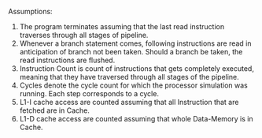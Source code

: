Assumptions:

1. The program terminates assuming that the last read instruction traverses through all stages of pipeline.
2. Whenever a branch statement comes, following instructions are read in anticipation of branch not been taken. Should a branch be taken, the read instructions are flushed.
3. Instruction Count is count of instructions that gets completely executed, meaning that they have traversed through all stages of the pipeline.
4. Cycles denote the cycle count for which the processor simulation was running. Each step corresponds to a cycle.
5. L1-I cache access are counted assuming that all Instruction that are fetched are in Cache.
6. L1-D cache access are counted assuming that whole Data-Memory is in Cache.
